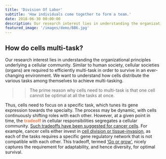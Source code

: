 ```yaml
---
title: 'Division Of Labor'
subtitle: 'How individuals come together to form a team.'
date: 2018-06-30 00:00:00
description: Our research interest lies in understanding the organizational principles underlying a cellular community. Similar to human society, cellular societies are required to efficiently multi-task in order to survive in an ever-changing environment. We want to understand how cells distribute the various tasks among themselves to achieve multi-tasking.
featured_image: '/images/demo/BB6.jpg'
---
```


## How do cells multi-task?

Our research interest lies in understanding the organizational principles underlying a cellular community. Similar to human society, cellular societies (organs) are required to efficiently multi-task in order to survive in an ever-changing environment. We want to understand how cells distribute the various tasks among themselves to achieve multi-tasking.

>>The prime reason why cells need to multi-task is that one cell cannot be optimal at all the tasks at once. 

Thus, cells need to focus on a specific task, which tunes its gene expression towards the specialty. The process may be dynamic, with cells continuously shifting roles with each other. However, at a given point in time, the <span style="color:coral">**tradeoff**</span> in cellular responsibilities segregates a cellular community. [Such tradeoffs have been suggested for cancer cells](https://www.ncbi.nlm.nih.gov/pubmed/24213474). For example, cancer cells either invest in [cell division or tissue-invasion](https://www.ncbi.nlm.nih.gov/pubmed/19713745), as each of the tasks requires a specific gene regulatory network that is not compatible with each other. This tradeoff, termed [‘Go or grow’](https://www.ncbi.nlm.nih.gov/pubmed/20610469), nicely captures the requirement for adaptability, and hence diversity, for optimal survival.